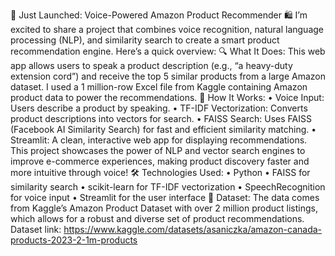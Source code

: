 🚀 Just Launched: Voice-Powered Amazon Product Recommender 🛍️
I’m excited to share a project that combines voice recognition, natural language processing (NLP), and similarity search to create a smart product recommendation engine. Here’s a quick overview:
🔍 What It Does:
This web app allows users to speak a product description (e.g., “a heavy-duty extension cord”) and receive the top 5 similar products from a large Amazon dataset. I used a 1 million-row Excel file from Kaggle containing Amazon product data to power the recommendations.
🧠 How It Works:
•	Voice Input: Users describe a product by speaking.
•	TF-IDF Vectorization: Converts product descriptions into vectors for search.
•	FAISS Search: Uses FAISS (Facebook AI Similarity Search) for fast and efficient similarity matching.
•	Streamlit: A clean, interactive web app for displaying recommendations.
This project showcases the power of NLP and vector search engines to improve e-commerce experiences, making product discovery faster and more intuitive through voice!
🛠️ Technologies Used:
•	Python
•	FAISS for similarity search
•	scikit-learn for TF-IDF vectorization
•	SpeechRecognition for voice input
•	Streamlit for the user interface
📂 Dataset:
The data comes from Kaggle’s Amazon Product Dataset with over 2 million product listings, which allows for a robust and diverse set of product recommendations.
Dataset link: https://www.kaggle.com/datasets/asaniczka/amazon-canada-products-2023-2-1m-products



